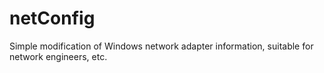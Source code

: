 # netConfig
Simple modification of Windows network adapter information, suitable for network engineers, etc.

